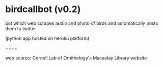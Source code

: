 # birdcallbot (v0.2)
bot which web scrapes audio and photo of birds and automatically posts them to twitter

(python app hosted on heroku platform)

====

web source: Cornell Lab of Ornithology's Macaulay Library website



